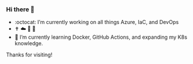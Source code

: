 ### Hi there 👋

- :octocat: I’m currently working on all things Azure, IaC, and DevOps
- ✝️ ☁️ 💪 🍺
- 🌱 I’m currently learning Docker, GitHub Actions, and expanding my K8s knowledge.

Thanks for visiting!



<!--
**mikemessina/mikemessina** is a ✨ _special_ ✨ repository because its `README.md` (this file) appears on your GitHub profile.

Here are some ideas to get you started:

- 🔭 I’m currently working on ...
- 🌱 I’m currently learning ...
- 👯 I’m looking to collaborate on ...
- 🤔 I’m looking for help with ...
- 💬 Ask me about ...
- 📫 How to reach me: ...
- 😄 Pronouns: ...
- ⚡ Fun fact: ...

-->
